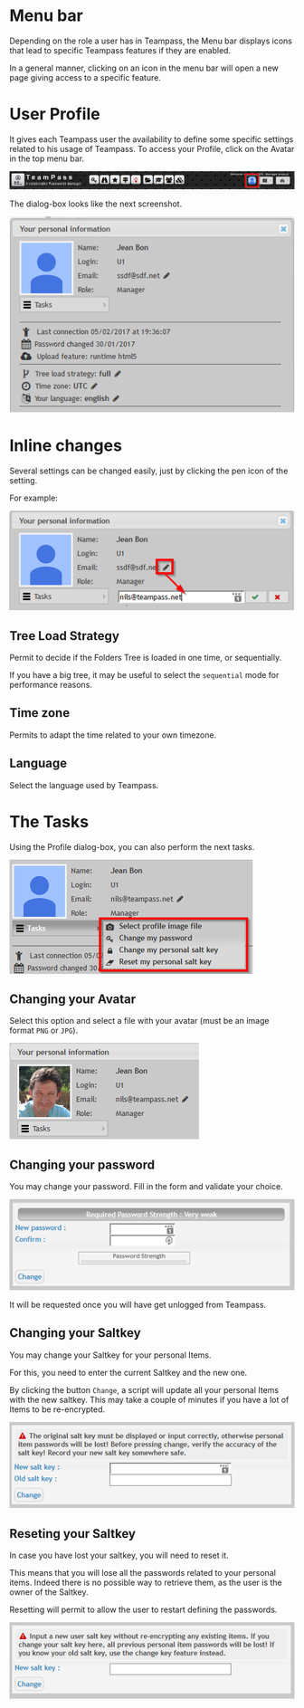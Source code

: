 # Menu bar

Depending on the role a user has in Teampass, the Menu bar displays icons that lead to specific Teampass features if they are enabled.

In a general manner, clicking on an icon in the menu bar will open a new page giving access to a specific feature.

# User Profile

It gives each Teampass user the availability to define some specific settings related to his usage of Teampass.
To access your Profile, click on the Avatar in the top menu bar.

![Screenshot](img/user-prof-1.png)

The dialog-box looks like the next screenshot.

![Screenshot](img/user-prof-2.png)

# Inline changes

Several settings can be changed easily, just by clicking the pen icon of the setting.

For example:

![Screenshot](img/user-prof-3.png)

## Tree Load Strategy

Permit to decide if the Folders Tree is loaded in one time, or sequentially.

If you have a big tree, it may be useful to select the `sequential` mode for performance reasons.

## Time zone

Permits to adapt the time related to your own timezone.

## Language

Select the language used by Teampass.

# The Tasks

Using the Profile dialog-box, you can also perform the next tasks.

![Screenshot](img/user-prof-4.png)

## Changing your Avatar

Select this option and select a file with your avatar (must be an image format `PNG` or `JPG`).

![Screenshot](img/user-prof-5.png)

## Changing your password

You may change your password. Fill in the form and validate your choice.

![Screenshot](img/user-prof-6.png)

It will be requested once you will have get unlogged from Teampass.

## Changing your Saltkey

You may change your Saltkey for your personal Items.

For this, you need to enter the current Saltkey and the new one.

By clicking the button `Change`, a script will update all your personal Items with the new saltkey. This may take a couple of minutes if you have a lot of Items to be re-encrypted.

![Screenshot](img/user-prof-7.png)

## Reseting your Saltkey

In case you have lost your saltkey, you will need to reset it.

This means that you will lose all the passwords related to your personal items. Indeed there is no possible way to retrieve them, as the user is the owner of the Saltkey.

Resetting will permit to allow the user to restart defining the passwords.

![Screenshot](img/user-prof-8.png)
